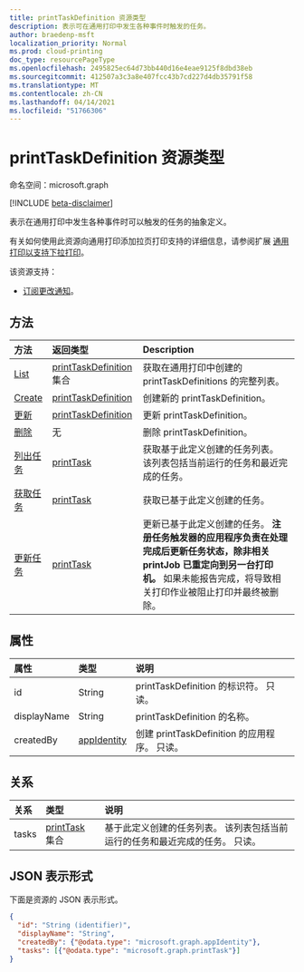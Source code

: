 ```yaml
---
title: printTaskDefinition 资源类型
description: 表示可在通用打印中发生各种事件时触发的任务。
author: braedenp-msft
localization_priority: Normal
ms.prod: cloud-printing
doc_type: resourcePageType
ms.openlocfilehash: 2495825ec64d73bb440d16e4eae9125f8dbd38eb
ms.sourcegitcommit: 412507a3c3a8e407fcc43b7cd227d4db35791f58
ms.translationtype: MT
ms.contentlocale: zh-CN
ms.lasthandoff: 04/14/2021
ms.locfileid: "51766306"
---
```

# <a name="printtaskdefinition-resource-type"></a>printTaskDefinition 资源类型

命名空间：microsoft.graph

[!INCLUDE [beta-disclaimer](../../includes/beta-disclaimer.md)]

表示在通用打印中发生各种事件时可以触发的任务的抽象定义。

有关如何使用此资源向通用打印添加拉页打印支持的详细信息，请参阅扩展 [通用打印以支持下拉打印](/graph/universal-print-concept-overview#extending-universal-print-to-support-pull-printing)。

该资源支持：
* [订阅更改通知](/graph/universal-print-webhook-notifications)。

## <a name="methods"></a>方法

| 方法       | 返回类型 | Description |
|:-------------|:------------|:------------|
| [List](../api/print-list-taskdefinitions.md) | [printTaskDefinition](printtaskdefinition.md) 集合 | 获取在通用打印中创建的 printTaskDefinitions 的完整列表。 |
| [Create](../api/print-post-taskdefinitions.md) | [printTaskDefinition](printtaskdefinition.md) | 创建新的 printTaskDefinition。 |
| [更新](../api/print-update-taskdefinition.md) | [printTaskDefinition](printtaskdefinition.md) | 更新 printTaskDefinition。 |
| [删除](../api/print-delete-taskdefinition.md) | 无 | 删除 printTaskDefinition。 |
| [列出任务](../api/printtaskdefinition-list-tasks.md) | [printTask](printtask.md) | 获取基于此定义创建的任务列表。 该列表包括当前运行的任务和最近完成的任务。 |
| [获取任务](../api/printtask-get.md) | [printTask](printtask.md) | 获取已基于此定义创建的任务。 |
| [更新任务](../api/printtaskdefinition-update-task.md) | [printTask](printtask.md) | 更新已基于此定义创建的任务。 **注册任务触发器的应用程序负责在处理完成后更新任务状态，除非相关 printJob 已重定向到另一台打印机。** 如果未能报告完成，将导致相关打印作业被阻止打印并最终被删除。 |

## <a name="properties"></a>属性
| 属性     | 类型        | 说明 |
|:-------------|:------------|:------------|
|id|String|printTaskDefinition 的标识符。 只读。|
|displayName|String|printTaskDefinition 的名称。|
|createdBy|[appIdentity](appidentity.md)|创建 printTaskDefinition 的应用程序。 只读。|

## <a name="relationships"></a>关系
| 关系 | 类型        | 说明 |
|:-------------|:------------|:------------|
|tasks|[printTask](printtask.md) 集合|基于此定义创建的任务列表。 该列表包括当前运行的任务和最近完成的任务。 只读。|

## <a name="json-representation"></a>JSON 表示形式

下面是资源的 JSON 表示形式。

<!-- {
  "blockType": "resource",
  "optionalProperties": [

  ],
  "@odata.type": "microsoft.graph.printTaskDefinition",
  "keyProperty": "id",
  "baseType":"microsoft.graph.entity"
}-->

```json
{
  "id": "String (identifier)",
  "displayName": "String",
  "createdBy": {"@odata.type": "microsoft.graph.appIdentity"},
  "tasks": [{"@odata.type": "microsoft.graph.printTask"}]
}

```

<!-- uuid: 8fcb5dbc-d5aa-4681-8e31-b001d5168d79
2015-10-25 14:57:30 UTC -->
<!-- {
  "type": "#page.annotation",
  "description": "printTaskDefinition resource",
  "keywords": "",
  "section": "documentation",
  "tocPath": ""
}-->

